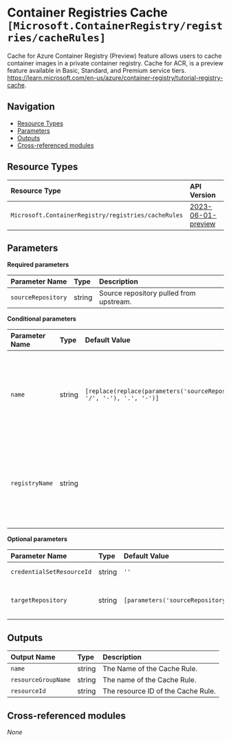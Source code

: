 # Container Registries Cache `[Microsoft.ContainerRegistry/registries/cacheRules]`

Cache for Azure Container Registry (Preview) feature allows users to cache container images in a private container registry. Cache for ACR, is a preview feature available in Basic, Standard, and Premium service tiers. https://learn.microsoft.com/en-us/azure/container-registry/tutorial-registry-cache.

## Navigation

- [Resource Types](#Resource-Types)
- [Parameters](#Parameters)
- [Outputs](#Outputs)
- [Cross-referenced modules](#Cross-referenced-modules)

## Resource Types

| Resource Type | API Version |
| :-- | :-- |
| `Microsoft.ContainerRegistry/registries/cacheRules` | [2023-06-01-preview](https://learn.microsoft.com/en-us/azure/templates/Microsoft.ContainerRegistry/registries/cacheRules) |

## Parameters

**Required parameters**

| Parameter Name | Type | Description |
| :-- | :-- | :-- |
| `sourceRepository` | string | Source repository pulled from upstream. |

**Conditional parameters**

| Parameter Name | Type | Default Value | Description |
| :-- | :-- | :-- | :-- |
| `name` | string | `[replace(replace(parameters('sourceRepository'), '/', '-'), '.', '-')]` | The name of the cache rule. Will be dereived from the source repository name if not defined. |
| `registryName` | string |  | The name of the parent registry. Required if the template is used in a standalone deployment. |

**Optional parameters**

| Parameter Name | Type | Default Value | Description |
| :-- | :-- | :-- | :-- |
| `credentialSetResourceId` | string | `''` | The resource ID of the credential store which is associated with the cache rule. |
| `targetRepository` | string | `[parameters('sourceRepository')]` | Target repository specified in docker pull command. E.g.: docker pull myregistry.azurecr.io/{targetRepository}:{tag}. |


## Outputs

| Output Name | Type | Description |
| :-- | :-- | :-- |
| `name` | string | The Name of the Cache Rule. |
| `resourceGroupName` | string | The name of the Cache Rule. |
| `resourceId` | string | The resource ID of the Cache Rule. |

## Cross-referenced modules

_None_
